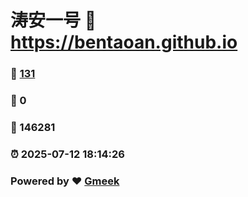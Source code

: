 # 涛安一号 :link: https://bentaoan.github.io 
### :page_facing_up: [131](https://bentaoan.github.io/tag.html) 
### :speech_balloon: 0 
### :hibiscus: 146281 
### :alarm_clock: 2025-07-12 18:14:26 
### Powered by :heart: [Gmeek](https://github.com/Meekdai/Gmeek)
